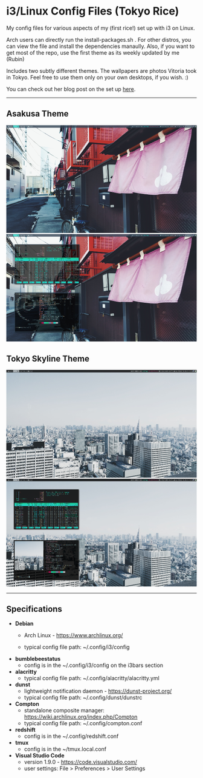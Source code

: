 # i3/Linux Config Files (Tokyo Rice)

My config files for various aspects of my (first rice!) set up with i3 on Linux.

Arch users can directly run the install-packages.sh . For other distros, you can view the file and install the dependencies manaully. Also, if you want to get most of the repo, use the first theme as its weekly updated by me (Rubin)

Includes two subtly different themes. The wallpapers are photos Vitoria took in Tokyo. Feel free to use them only on your own desktops, if you wish. :)

You can check out her blog post on the set up [here](https://victoria.dev/verbose/how-a-lifelong-windows-user-switched-to-linux...-the-hard-way/).

***

## Asakusa Theme
![Asakusa Theme](/i3-asakusa-theme/screenshot-asakusa.png)
![Asakusa Theme](/i3-asakusa-theme/screenshot-asakusa-stats.png)

## Tokyo Skyline Theme
![Tokyo Skyline Theme](/i3-tokyo-skyline-theme/screenshot-tokyo-skyline.png)
![Tokyo Skyline Theme](/i3-tokyo-skyline-theme/screenshot-tokyo-skyline-stats.png)

***

## Specifications  
* __Debian__
  * Arch Linux - https://www.archlinux.org/
  
  * typical config file path: ~/.config/i3/config
* __bumblebeestatus__
  * config is in the ~/.config/i3/config on the i3bars section
* __alacritty__
  * typical config file path: ~/.config/alacritty/alacritty.yml
* __dunst__
  * lightweight notification daemon - https://dunst-project.org/
  * typical config file path: ~/.config/dunst/dunstrc
* __Compton__
  * standalone composite manager: https://wiki.archlinux.org/index.php/Compton
  * typical config file path: ~/.config/compton.conf
* __redshift__
  * config is in the ~/.config/redshift.conf
* __tmux__
  * config is in the ~/tmux.local.conf
* __Visual Studio Code__
  * version 1.9.0 - https://code.visualstudio.com/
  * user settings: File > Preferences > User Settings
